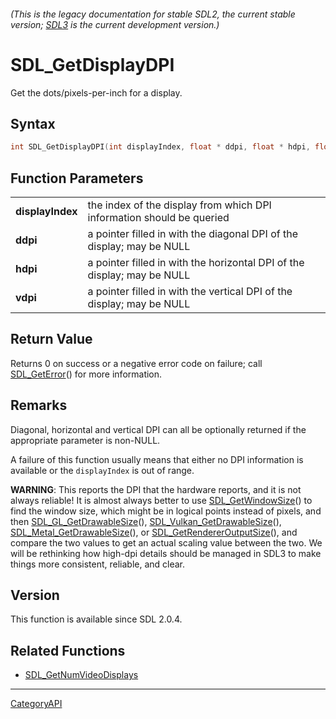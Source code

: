 ###### (This is the legacy documentation for stable SDL2, the current stable version; [SDL3](https://wiki.libsdl.org/SDL3/) is the current development version.)
# SDL_GetDisplayDPI

Get the dots/pixels-per-inch for a display.

## Syntax

```c
int SDL_GetDisplayDPI(int displayIndex, float * ddpi, float * hdpi, float * vdpi);

```

## Function Parameters

|                      |                                                                         |
| -------------------- | ----------------------------------------------------------------------- |
| **displayIndex**     | the index of the display from which DPI information should be queried   |
| **ddpi**             | a pointer filled in with the diagonal DPI of the display; may be NULL   |
| **hdpi**             | a pointer filled in with the horizontal DPI of the display; may be NULL |
| **vdpi**             | a pointer filled in with the vertical DPI of the display; may be NULL   |

## Return Value

Returns 0 on success or a negative error code on failure; call
[SDL_GetError](SDL_GetError.md)() for more information.

## Remarks

Diagonal, horizontal and vertical DPI can all be optionally returned if the
appropriate parameter is non-NULL.

A failure of this function usually means that either no DPI information is
available or the `displayIndex` is out of range.

**WARNING**: This reports the DPI that the hardware reports, and it is not
always reliable! It is almost always better to use
[SDL_GetWindowSize](SDL_GetWindowSize.md)() to find the window size, which
might be in logical points instead of pixels, and then
[SDL_GL_GetDrawableSize](SDL_GL_GetDrawableSize.md)(),
[SDL_Vulkan_GetDrawableSize](SDL_Vulkan_GetDrawableSize.md)(),
[SDL_Metal_GetDrawableSize](SDL_Metal_GetDrawableSize.md)(), or
[SDL_GetRendererOutputSize](SDL_GetRendererOutputSize.md)(), and compare the
two values to get an actual scaling value between the two. We will be
rethinking how high-dpi details should be managed in SDL3 to make things
more consistent, reliable, and clear.

## Version

This function is available since SDL 2.0.4.

## Related Functions

* [SDL_GetNumVideoDisplays](SDL_GetNumVideoDisplays.md)

----
[CategoryAPI](CategoryAPI.md)
